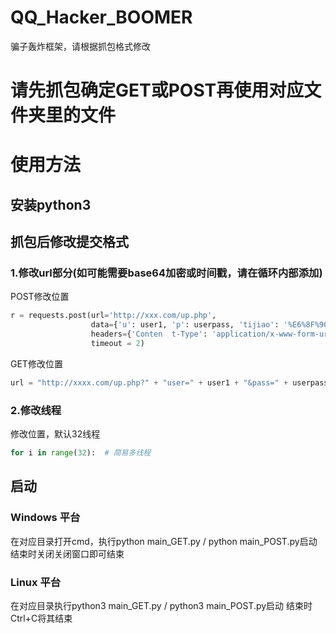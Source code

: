 # QQ_Hacker_BOOMER

骗子轰炸框架，请根据抓包格式修改

# 请先抓包确定GET或POST再使用对应文件夹里的文件

# 使用方法

## 安装python3
## 抓包后修改提交格式
### 1.修改url部分(如可能需要base64加密或时间戳，请在循环内部添加)
POST修改位置
```python
r = requests.post(url='http://xxx.com/up.php',
                  data={'u': user1, 'p': userpass, 'tijiao': '%E6%8F%90%CD%8F%CD%8F%CD%8F%CD%8F%E4%BA%A4'},
                  headers={'Conten  t-Type': 'application/x-www-form-urlencoded'},
                  timeout = 2)
```
GET修改位置
```python
url = "http://xxxx.com/up.php?" + "user=" + user1 + "&pass=" + userpass
```
### 2.修改线程
修改位置，默认32线程
```python
for i in range(32):  # 简易多线程
```
## 启动
### Windows 平台
在对应目录打开cmd，执行python main_GET.py / python main_POST.py启动
结束时关闭关闭窗口即可结束
### Linux 平台
在对应目录执行python3 main_GET.py / python3 main_POST.py启动
结束时Ctrl+C将其结束

